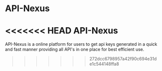 # API-Nexus
<<<<<<< HEAD
API-Nexus
=======
API-Nexus is a online platform for users to get api keys generated in a quick and fast manner providing all API's in one place for best efficient use.
>>>>>>> 272dcc6798957a42f90c694e31de1c544148ffa8
